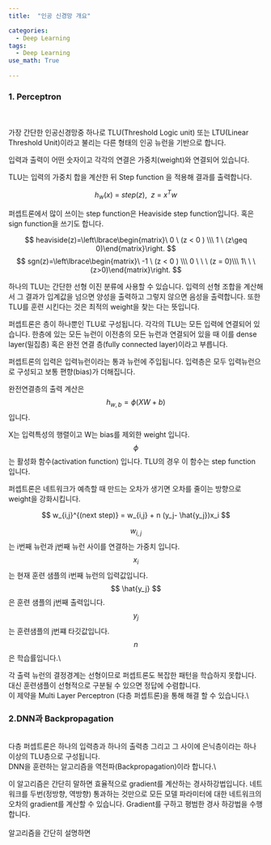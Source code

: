 ```yaml
---
title:  "인공 신경망 개요"

categories:
  - Deep Learning
tags:
  - Deep Learning
use_math: True
    
---
```




### 1. Perceptron ###
\
\
가장 간단한 인공신경망중 하나로 TLU(Threshold Logic unit) 또는 LTU(Linear Threshold Unit)이라고 불리는
다른 형태의 인공 뉴런을 기반으로 합니다.

입력과 출력이 어떤 숫자이고 각각의 연결은 가중치(weight)와 연결되어 있습니다.

TLU는 입력의 가중치 합을 계산한 뒤 Step function 을 적용해 결과를 출력합니다.

$$ h_w(x)\ =\ step(z),\ \ z\ =\ x^Tw $$

퍼셉트론에서 많이 쓰이는 step function은 Heaviside step function입니다.
혹은 sign function을 쓰기도 합니다.

$$ heaviside(z)=\left\lbrace\begin{matrix}\ 0 \ (z < 0 ) \\\ 1 \ (z\geq 0)\end{matrix}\right. $$
$$ sgn(z)=\left\lbrace\begin{matrix}\ -1 \  (z < 0 ) \\\ 0 \ \ \ (z = 0)\\\ 1\ \ \ (z>0)\end{matrix}\right. $$

하나의 TLU는 간단한 선형 이진 분류에 사용할 수 있습니다. 
입력의 선형 조합을 계산해서 그 결과가 입계값을 넘으면 양성을 출력하고 그렇지 않으면 음성을 출력합니다. 
또한 TLU를 훈련 시킨다는 것은 최적의 weight을 찾는 다는 뜻입니다.

퍼셉트론은 층이 하나뿐인 TLU로 구성됩니다. 각각의 TLU는 모든 입력에 연결되어 있습니다.
한층에 있는 모든 뉴런이 이전층의 모든 뉴런과 연결되어 있을 때 이를 dense layer(밀집층) 혹은 
완전 연결 층(fully connected layer)이라고 부릅니다.

퍼셉트론의 입력은 입력뉴런이라는 통과 뉴런에 주입됩니다. 입력층은 모두 입력뉴런으로 구성되고 보통 편향(bias)가 더해집니다.

완전연결층의 출력 계산은
$$ h_{w,b} = \phi (XW +b) $$ 입니다.

X는 입력특성의 행렬이고 W는 bias를 제외한 weight 입니다.
$$ \phi $$는 활성화 함수(activation function) 입니다.  TLU의 경우 이 함수는 step function 입니다.


퍼셉트론은 네트워크가 예측할 때 만드는 오차가 생기면 오차를 줄이는 방향으로 weight을 강화시킵니다.

$$ w_{i,j}^{(next step)} = w_{i,j} + n (y_j- \hat{y_j})x_i $$

$$w_{i,j} $$는 i번째 뉴런과 j번째 뉴런 사이를 연결하는 가중치 입니다. \
$$ x_i $$ 는 현재 훈련 샘플의 i번째 뉴런의 입력값입니다.\
$$ \hat{y_j} $$은 훈련 샘플의 j번째 출력입니다.
$$ y_j $$ 는 훈련샘플의 j번쨰 타깃값입니다. \
$$ n $$은 학습률입니다.\


각 출력 뉴런의 결정경계는 선형이므로 퍼셉트론도 복잡한 패턴을 학습하지 못합니다.\
대신 훈련샘플이 선형적으로 구분될 수 있으면 정답에 수렴합니다.\
이 제약을 Multi Layer Perceptron (다층 퍼셉트론)을 통해 해결 할 수 있습니다.\


### 2.DNN과 Backpropagation
\
다층 퍼셉트론은 하나의 입력층과 하나의 출력층 그리고 그 사이에 은닉층이라는 하나 이상의 TLU층으로 구성됩니다.\
DNN을 훈련하는 알고리즘을 역전파(Backpropagation)이라 합니다.\

이 알고리즘은 간단히 말하면 효율적으로 gradient를 계산하는 경사하강법입니다.
네트워크를 두번(정방향, 역방향) 통과하는 것만으로 모든  모델 파라미터에 대한 네트워크의 오차의 gradient를 계산할 수 있습니다.
Gradient를 구하고 평범한 경사 하강법을 수행합니다.\
\
알고리즘을 간단히 설명하면 


